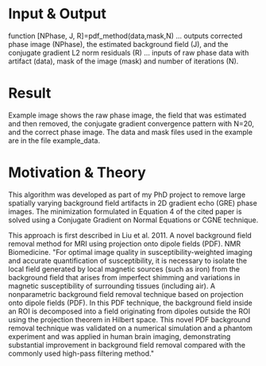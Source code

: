 # Input & Output
function [NPhase, J, R]=pdf_method(data,mask,N) ... outputs corrected phase image (NPhase), the estimated background field (J), and the conjugate gradient L2 norm residuals (R) ... inputs of raw phase data with artifact (data), mask of the image (mask) and number of iterations (N). 

# Result
Example image shows the raw phase image, the field that was estimated and then removed, the conjugate gradient convergence pattern with N=20, and the correct phase image. The data and mask files used in the example are in the file example_data. 

# Motivation & Theory

This algorithm was developed as part of my PhD project to remove large spatially varying background field artifacts in 2D gradient echo (GRE) phase images. The minimization formulated in Equation 4 of the cited paper is solved using a Conjugate Gradient on Normal Equations or CGNE technique.  

This approach is first described in Liu et al. 2011. A novel background field removal method for MRI using projection onto dipole fields (PDF). NMR Biomedicine. "For optimal image quality in susceptibility-weighted imaging and accurate quantification of susceptibility, it is necessary to isolate the local field generated by local magnetic sources (such as iron) from the background field that arises from imperfect shimming and variations in magnetic susceptibility of surrounding tissues (including air). A nonparametric background field removal technique based on projection onto dipole fields (PDF). In this PDF technique, the background field inside an ROI is decomposed into a field originating from dipoles outside the ROI using the projection theorem in Hilbert space. This novel PDF background removal technique was validated on a numerical simulation and a phantom experiment and was applied in human brain imaging, demonstrating substantial improvement in background field removal compared with the commonly used high-pass filtering method."
